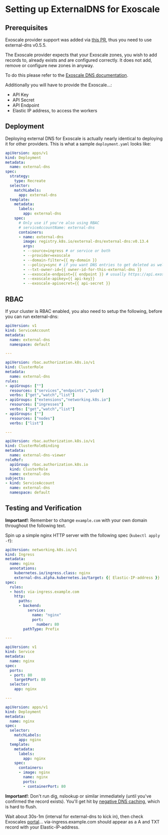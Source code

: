 # Setting up ExternalDNS for Exoscale

## Prerequisites

Exoscale provider support was added via [this PR](https://github.com/kubernetes-sigs/external-dns/pull/625), thus you need to use external-dns v0.5.5.

The Exoscale provider expects that your Exoscale zones, you wish to add records to, already exists
and are configured correctly. It does not add, remove or configure new zones in anyway.

To do this please refer to the [Exoscale DNS documentation](https://community.exoscale.com/documentation/dns/).

Additionally you will have to provide the Exoscale...:

* API Key
* API Secret
* API Endpoint
* Elastic IP address, to access the workers

## Deployment

Deploying external DNS for Exoscale is actually nearly identical to deploying
it for other providers. This is what a sample `deployment.yaml` looks like:

```yaml
apiVersion: apps/v1
kind: Deployment
metadata:
  name: external-dns
spec:
  strategy:
    type: Recreate
  selector:
    matchLabels:
      app: external-dns
  template:
    metadata:
      labels:
        app: external-dns
    spec:
      # Only use if you're also using RBAC
      # serviceAccountName: external-dns
      containers:
      - name: external-dns
        image: registry.k8s.io/external-dns/external-dns:v0.13.4
        args:
        - --source=ingress # or service or both
        - --provider=exoscale
        - --domain-filter={{ my-domain }}
        - --policy=sync # if you want DNS entries to get deleted as well
        - --txt-owner-id={{ owner-id-for-this-external-dns }}
        - --exoscale-endpoint={{ endpoint }} # usually https://api.exoscale.ch/dns
        - --exoscale-apikey={{ api-key}}
        - --exoscale-apisecret={{ api-secret }}
```

## RBAC

If your cluster is RBAC enabled, you also need to setup the following, before you can run external-dns:

```yaml
apiVersion: v1
kind: ServiceAccount
metadata:
  name: external-dns
  namespace: default

---

apiVersion: rbac.authorization.k8s.io/v1
kind: ClusterRole
metadata:
  name: external-dns
rules:
- apiGroups: [""]
  resources: ["services","endpoints","pods"]
  verbs: ["get","watch","list"]
- apiGroups: ["extensions","networking.k8s.io"]
  resources: ["ingresses"]
  verbs: ["get","watch","list"]
- apiGroups: [""]
  resources: ["nodes"]
  verbs: ["list"]

---

apiVersion: rbac.authorization.k8s.io/v1
kind: ClusterRoleBinding
metadata:
  name: external-dns-viewer
roleRef:
  apiGroup: rbac.authorization.k8s.io
  kind: ClusterRole
  name: external-dns
subjects:
- kind: ServiceAccount
  name: external-dns
  namespace: default
```

## Testing and Verification

**Important!**: Remember to change `example.com` with your own domain throughout the following text.

Spin up a simple nginx HTTP server with the following spec (`kubectl apply -f`):

```yaml
apiVersion: networking.k8s.io/v1
kind: Ingress
metadata:
  name: nginx
  annotations:
    kubernetes.io/ingress.class: nginx
    external-dns.alpha.kubernetes.io/target: {{ Elastic-IP-address }}
spec:
  rules:
  - host: via-ingress.example.com
    http:
      paths:
      - backend:
          service:
            name: "nginx"
            port:
              number: 80
        pathType: Prefix

---

apiVersion: v1
kind: Service
metadata:
  name: nginx
spec:
  ports:
  - port: 80
    targetPort: 80
  selector:
    app: nginx

---

apiVersion: apps/v1
kind: Deployment
metadata:
  name: nginx
spec:
  selector:
    matchLabels:
      app: nginx
  template:
    metadata:
      labels:
        app: nginx
    spec:
      containers:
      - image: nginx
        name: nginx
        ports:
        - containerPort: 80
```

**Important!**: Don't run dig, nslookup or similar immediately (until you've
confirmed the record exists). You'll get hit by [negative DNS caching](https://tools.ietf.org/html/rfc2308), which is hard to flush.

Wait about 30s-1m (interval for external-dns to kick in), then check Exoscales [portal](https://portal.exoscale.com/dns/example.com)... via-ingress.example.com should appear as a A and TXT record with your Elastic-IP-address.
